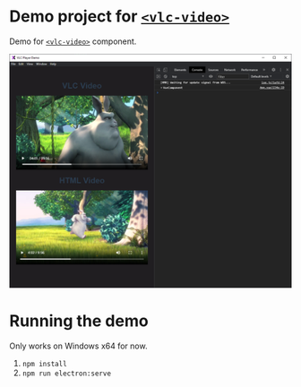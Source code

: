 # Demo project for [`<vlc-video>`](http://github.com/ruurdbijlsma/vlc-video)

Demo for [`<vlc-video>`](http://github.com/ruurdbijlsma/vlc-video) component.

![screenshot](https://github.com/ruurdbijlsma/vlc-video-demo/blob/master/.gh/screenshot.png?raw=true)

# Running the demo

Only works on Windows x64 for now.

1. `npm install`
2. `npm run electron:serve`